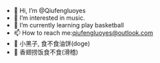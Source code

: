 - 👋 Hi, I’m @Qiufengluoyes
- 👀 I’m interested in music.
- 🌱 I’m currently learning play basketball
- 📫 How to reach me:qiufengluoyes@outlook.com
- 🐔 小黑子, 食不食油饼(doge)
- 🍱 香翅捞饭食不食(滑稽)

<!---
Qiufengluoyes/Qiufengluoyes is a ✨ special ✨ repository because its `README.md` (this file) appears on your GitHub profile.
You can click the Preview link to take a look at your changes.
--->
